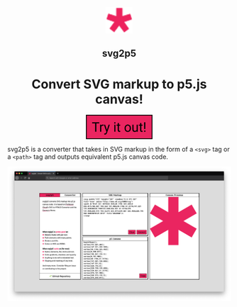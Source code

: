 <p align="center">
  <a href="https://www.gatsbyjs.org">
    <img alt="" src="favicon.ico" width="60" />
  </a>
</p>
<h2 align="center">
  svg2p5
</h2>
<h1 align="center">
  Convert SVG markup to p5.js canvas!
</h1>
<p align="center">
<a target="_blank" rel="noopener noreferrer" href="https://ygev.github.io/svg2p5/"><img width="150" align="center" alt="Try it out!" src="docs/button.png"/>
  </a>
</p>


svg2p5 is a converter that takes in SVG markup in the form of a `<svg>` tag or a `<path>` tag and outputs equivalent p5.js canvas code.



<img src="docs/screenshot.png" alt="Screenshot of svg2p5 website."/>
